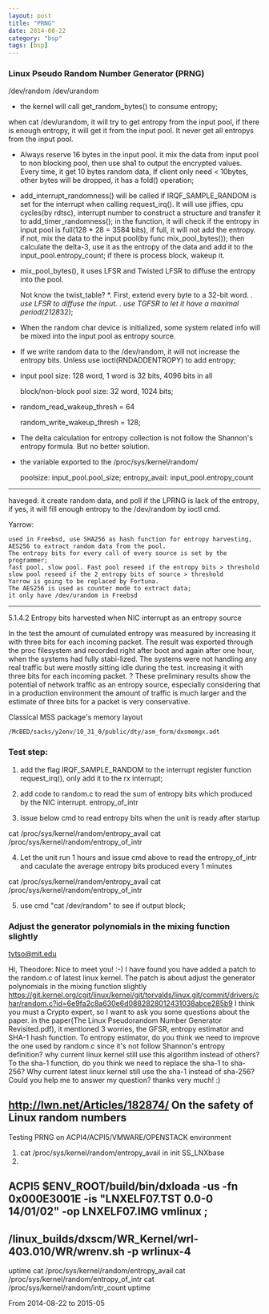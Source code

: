 ```yaml
---
layout: post
title: "PRNG"
date: 2014-08-22
category: "bsp"
tags: [bsp]
---
```

### Linux Pseudo Random Number Generator (PRNG)

/dev/random /dev/urandom

- the kernel will call get_random_bytes() to consume entropy;

when cat /dev/urandom, it will try to get entropy from the input pool, if there is enough entropy, it will get it from the input pool. 
It never get all entropys from the input pool.

- Always reserve 16 bytes in the input pool. it mix the data from input pool to non blocking pool, then use sha1 to output the encrypted values.
Every time, it get 10 bytes random data, 
If client only need < 10bytes, other bytes will be dropped, it has a fold() operation;

- add_interrupt_randomness() will be called if IRQF_SAMPLE_RANDOM is set for the interrupt when calling request_irq(). 
It will use jiffies, cpu cycles(by rdtsc), interrupt number to construct a structure and transfer it to add_timer_randomness(); 
in the function, it will check if the entropy in input pool is full(128 * 28 = 3584 bits), if full, it will not add the entropy.
if not, mix the data to the input pool(by func mix_pool_bytes()); then calculate the delta-3, 
use it as the entropy of the data and add it to the input_pool.entropy_count;
if there is process block, wakeup it.

- mix_pool_bytes(), it uses LFSR and Twisted LFSR to diffuse the entropy into the pool.

	Not know the twist_table?
  *. First, extend every byte to a 32-bit word. 
  *. use LFSR to diffuse the input. 
  *. use TGFSR to let it have a maximal period(2*128*32);

- When the random char device is initialized, some system related info will be mixed into the input pool as entropy source.

- If we write random data to the /dev/random, it will not increase the entropy bits. Unless use ioctl(RNDADDENTROPY) to add entropy;

- input pool size: 128 word, 1 word is 32 bits, 4096 bits in all

  block/non-block pool size: 32 word, 1024 bits;

- 	random_read_wakeup_thresh = 64

	random_write_wakeup_thresh = 128;

- The delta calculation for entropy collection is not follow the Shannon's entropy formula. But no better solution.

- the variable exported to the /proc/sys/kernel/random/

	poolsize: input_pool.pool_size;
	entropy_avail: input_pool.entropy_count

----

haveged: 
    it create random data, and poll if the LPRNG is lack of the entropy, if yes, it will fill enough entropy to the /dev/random by ioctl cmd. 

Yarrow: 

    used in Freebsd, use SHA256 as hash function for entropy harvesting, AES256 to extract random data from the pool. 
	The entropy bits for every call of every source is set by the programmer;
	fast pool, slow pool. Fast pool reseed if the entropy bits > threshold
	slow pool reseed if the 2 entropy bits of source > threshold
	Yarrow is going to be replaced by Fortuna.
	The AES256 is used as counter mode to extract data;
	it only have /dev/urandom in Freebsd

----

5.1.4.2	Entropy bits harvested when NIC interrupt as an entropy source

In the test the amount of cumulated entropy was measured by increasing it with three bits for each incoming packet. 
The result was exported through the proc filesystem and recorded right after boot and again after one hour, 
when the systems had fully stabi-lized. The systems were not handling any real traffic but were mostly sitting idle during the test.
increasing it with three bits for each incoming packet. ?
These preliminary results show the potential of network traffic as an entropy source, 
especially considering that in a production environment the amount of traffic is much larger and the estimate of three bits for a packet is very conservative.

Classical MSS package's memory layout

    /McBED/sacks/y2env/10_31_0/public/dty/asm_form/dxsmemgx.adt

### Test step:

1) add the flag IRQF_SAMPLE_RANDOM to the interrupt register function request_irq(), only add it to the rx interrupt;

2) add code to random.c to read the sum of entropy bits which produced by the NIC interrupt. entropy_of_intr

3) issue below cmd to read entropy bits when the unit is ready after startup

cat /proc/sys/kernel/random/entropy_avail
cat /proc/sys/kernel/random/entropy_of_intr 

4) Let the unit run 1 hours and issue cmd above to read the entropy_of_intr and caculate the average entropy bits produced every 1 minutes

cat /proc/sys/kernel/random/entropy_avail
cat /proc/sys/kernel/random/entropy_of_intr 

5) use cmd "cat /dev/random" to see if output block;

### Adjust the generator polynomials in the mixing function slightly

tytso@mit.edu

Hi, Theodore:
   Nice to meet you! :-)
   I have found you have added a patch to the random.c of latest linux kernel. The patch is about adjust the generator polynomials in the mixing function slightly
   https://git.kernel.org/cgit/linux/kernel/git/torvalds/linux.git/commit/drivers/char/random.c?id=6e9fa2c8a630e6d0882828012431038abce285b9
   I think you must a Crypto expert, so I want to ask you some questions about the paper. in the paper(The Linux Pseudorandom Number Generator Revisited.pdf), it mentioned 3 worries, the GFSR, entropy estimator and SHA-1 hash function.
   To entropy estimator, do you think we need to improve the one used by random.c since it's not follow Shannon's entropy definition? why current linux kernel still use this algorithm instead of others?
   To the sha-1 function, do you think we need to replace the sha-1 to sha-256? Why current latest linux kernel still use the sha-1 instead of sha-256?
   Could you help me to answer my question? thanks very much! :)

http://lwn.net/Articles/182874/
On the safety of Linux random numbers
------------------------------
Testing PRNG on ACPI4/ACPI5/VMWARE/OPENSTACK environment
1) cat /proc/sys/kernel/random/entropy_avail in init SS_LNXbase
2)
ACPI5
$ENV_ROOT/build/bin/dxloada -us -fn 0x000E3001E -is "LNXELF07.TST 0.0-0 14/01/02" -op LNXELF07.IMG vmlinux  ;
------------------
/linux_builds/dxscm/WR_Kernel/wrl-403.010/WR/wrenv.sh -p wrlinux-4
----
uptime
cat /proc/sys/kernel/random/entropy_avail
cat /proc/sys/kernel/random/entropy_of_intr 
cat /proc/sys/kernel/random/intr_count
uptime


From 2014-08-22 to 2015-05
